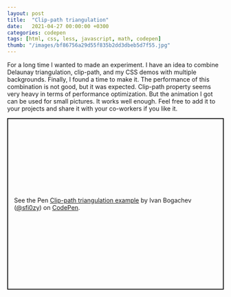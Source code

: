 ```yaml
---
layout: post
title:  "Clip-path triangulation"
date:   2021-04-27 00:00:00 +0300
categories: codepen
tags: [html, css, less, javascript, math, codepen]
thumb: "/images/bf86756a29d55f835b2dd3dbeb5d7f55.jpg"
---
```


For a long time I wanted to made an experiment. I have an idea to combine Delaunay triangulation, clip-path, and my CSS demos with multiple backgrounds. Finally, I found a time to make it. The performance of this combination is not good, but it was expected. Clip-path property seems very heavy in terms of performance optimization. But the animation I got can be used for small pictures. It works well enough. Feel free to add it to your projects and share it with your co-workers if you like it.

<p class='codepen' data-height='400' data-theme-id='light' data-default-tab='result' data-user='sfi0zy' data-slug-hash='YzNgBxZ' style='height: 400px; box-sizing: border-box; display: flex; align-items: center; justify-content: center; border: 2px solid; margin: 1em 0; padding: 1em;' data-pen-title='Clip-path triangulation example'>
  <span>See the Pen <a href='https://codepen.io/sfi0zy/pen/YzNgBxZ'>
  Clip-path triangulation example</a> by Ivan Bogachev (<a href='https://codepen.io/sfi0zy'>@sfi0zy</a>)
  on <a href='https://codepen.io'>CodePen</a>.</span>
</p>
<script async src='https://cpwebassets.codepen.io/assets/embed/ei.js'></script>

